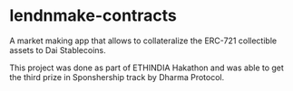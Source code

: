 # lendnmake-contracts

A market making app that allows to collateralize the ERC-721 collectible assets to Dai Stablecoins.

This project was done as part of ETHINDIA Hakathon and was able to get the third prize in Sponshership track by Dharma Protocol.
